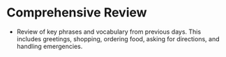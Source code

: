
# Comprehensive Review

- Review of key phrases and vocabulary from previous days. This includes greetings, shopping, ordering food, asking for directions, and handling emergencies.
